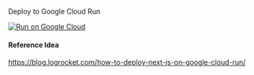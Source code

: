 Deploy to Google Cloud Run

[![Run on Google Cloud](https://deploy.cloud.run/button.svg)](https://deploy.cloud.run)

#### Reference Idea
https://blog.logrocket.com/how-to-deploy-next-js-on-google-cloud-run/
